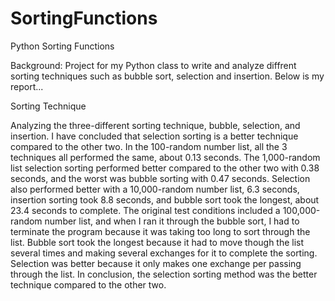 # SortingFunctions
Python Sorting Functions

Background: Project for my Python class to write and analyze diffrent sorting techniques such as bubble sort, selection and insertion. Below is my report...

Sorting Technique 



Analyzing the three-different sorting technique, bubble, selection, and insertion. I have concluded that selection sorting is a better technique compared to the other two. In the 100-random number list, all the 3 techniques all performed the same, about 0.13 seconds. The 1,000-random list selection sorting performed better compared to the other two with 0.38 seconds, and the worst was bubble sorting with 0.47 seconds. Selection also performed better with a 10,000-random number list, 6.3 seconds, insertion sorting took 8.8 seconds, and bubble sort took the longest, about 23.4 seconds to complete. 
The original test conditions included a 100,000-random number list, and when I ran it through the bubble sort, I had to terminate the program because it was taking too long to sort through the list. Bubble sort took the longest because it had to move though the list several times and making several exchanges for it to complete the sorting. Selection was better because it only makes one exchange per passing through the list. In conclusion, the selection sorting method was the better technique compared to the other two.  



